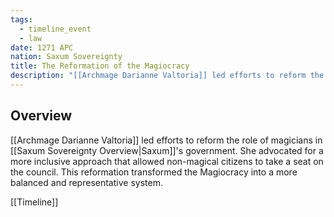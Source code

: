 ```yaml
---
tags:
  - timeline_event
  - law
date: 1271 APC
nation: Saxum Sovereignty
title: The Reformation of the Magiocracy
description: "[[Archmage Darianne Valtoria]] led efforts to reform the role of magicians in [[Saxum Sovereignty Overview|Saxum]]'s government. She advocated for a more inclusive approach that allowed non-magical citizens to take a seat on the council. This reformation transformed the Magiocracy into a more balanced and representative system."
---
```

## Overview
[[Archmage Darianne Valtoria]] led efforts to reform the role of magicians in [[Saxum Sovereignty Overview|Saxum]]'s government. She advocated for a more inclusive approach that allowed non-magical citizens to take a seat on the council. This reformation transformed the Magiocracy into a more balanced and representative system.

[[Timeline]]
